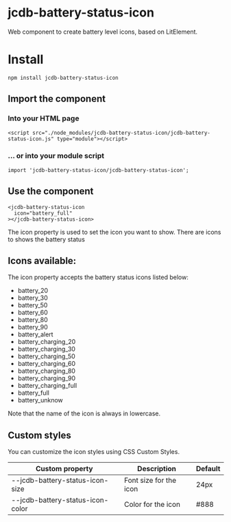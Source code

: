 # jcdb-battery-status-icon

Web component to create battery level icons, based on LitElement.

# Install

```
npm install jcdb-battery-status-icon
```

## Import the component

### Into your HTML page

```
<script src="./node_modules/jcdb-battery-status-icon/jcdb-battery-status-icon.js" type="module"></script>
```

### ... or into your module script

```
import 'jcdb-battery-status-icon/jcdb-battery-status-icon';
```
## Use the component

```
<jcdb-battery-status-icon
  icon="battery_full"
></jcdb-battery-status-icon>
```

The icon property is used to set the icon you want to show. There are icons to shows the battery status

## Icons available:

The icon property accepts the battery status icons listed below: 

- battery_20
- battery_30
- battery_50
- battery_60
- battery_80
- battery_90
- battery_alert
- battery_charging_20
- battery_charging_30
- battery_charging_50
- battery_charging_60
- battery_charging_80
- battery_charging_90
- battery_charging_full
- battery_full
- battery_unknow

Note that the name of the icon is always in lowercase.

## Custom styles

You can customize the icon styles using CSS Custom Styles.

Custom property | Description | Default
----------------|-------------|---------
--jcdb-battery-status-icon-size | Font size for the icon | 24px
--jcdb-battery-status-icon-color | Color for the icon | #888
